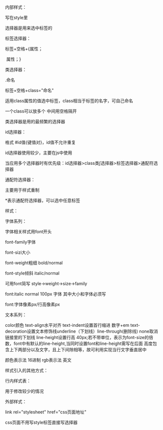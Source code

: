 内部样式：

写在style里 

选择器是用来选中标签的

标签选择器：

标签+空格+{属性；

​					属性；}

类选择器：

.命名

标签+空格+class="命名"

适用class属性的值选中标签，class相当于标签的名字，可自己命名

一个class可以放多个 中间用空格隔开

类选择器是用的最频繁的选择器

id选择器：

格式 #id值{键值对}，id值不允许重复

id选择器使用较少，主要在js中使用

当应用多个选择器时有优先级：id选择器>class类∫选择器>标签选择器>通配符选择器

通配符选择器：

主要用于样式重制

*表示通配符选择器，可以选中任意标签



样式：

字体系列：

字体相关样式用font开头

font-family字体

font-sizi大小

font-weight粗细 bold/normal

font-style倾斜 italic/normal

可用font简写 style->weight->size->family

font:italic normal 100px 字体 其中大小和字体必须写

font:字体像素px/行高像素px

文本系列：

color颜色 text-align水平对齐 text-indent设置首行缩进 数字+em   text-decoration设置文本修饰线underline（下划线）line-through(删除线)   none取消链接里的下划线                                                                                                    line-height设置行高 40px;若不带单位，表示为font-size的倍数，font中有默认的line-height,当同时设置font和line-height需写在后面 高度包含上下两部分以及文字，且上下间隙相等，故可利用实现当行文字垂直居中

颜色表示法 16进制 rgb表示法 英文 



样式引入的其他方式：

行内样式表：<p style="color: pink; font-size: 12px;"></p>用于修改较少的情况

外部样式：

link rel="stylesheet" href="css页面地址"

css页面不用写style标签直接写选择器

